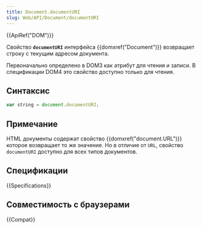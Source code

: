 ```yaml
---
title: Document.documentURI
slug: Web/API/Document/documentURI
---
```


{{ApiRef("DOM")}}

Свойство **`documentURI`** интерфейса {{domxref("Document")}} возвращает строку с текущим адресом документа.

Первоначально определено в DOM3 как атрибут для чтения и записи. В спецификации DOM4 это свойство доступно только для чтения.

## Синтаксис

```js
var string = document.documentURI;
```

## Примечание

HTML документы содержат свойство {{domxref("document.URL")}} которое возвращает то же значение. Но в отличие от `URL`, свойство `documentURI` доступно для всех типов документов.

## Спецификации

{{Specifications}}

## Совместимость с браузерами

{{Compat}}
